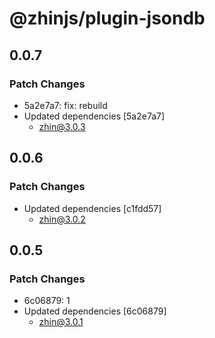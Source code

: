 # @zhinjs/plugin-jsondb

## 0.0.7

### Patch Changes

- 5a2e7a7: fix: rebuild
- Updated dependencies [5a2e7a7]
  - zhin@3.0.3

## 0.0.6

### Patch Changes

- Updated dependencies [c1fdd57]
  - zhin@3.0.2

## 0.0.5

### Patch Changes

- 6c06879: 1
- Updated dependencies [6c06879]
  - zhin@3.0.1
